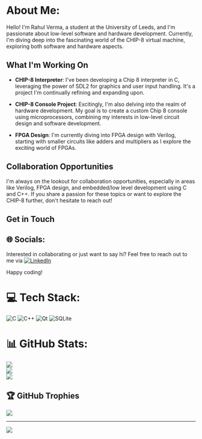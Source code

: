 # About Me:
Hello! I'm Rahul Verma, a student at the University of Leeds, and I'm passionate about low-level software and hardware development. Currently, I'm diving deep into the fascinating world of the CHIP-8 virtual machine, exploring both software and hardware aspects.

## What I'm Working On

- **CHIP-8 Interpreter**: I've been developing a Chip 8 interpreter in C, leveraging the power of SDL2 for graphics and user input handling. It's a project I'm continually refining and expanding upon.

- **CHIP-8 Console Project**: Excitingly, I'm also delving into the realm of hardware development. My goal is to create a custom Chip 8 console using microprocessors, combining my interests in low-level circuit design and software development.

- **FPGA Design**: I'm currently diving into FPGA design with Verilog, starting with smaller circuits like adders and multipliers as I explore the exciting world of FPGAs.

## Collaboration Opportunities

I'm always on the lookout for collaboration opportunities, especially in areas like Verilog, FPGA design, and embedded/low level development using C and C++. If you share a passion for these topics or want to explore the CHIP-8 further, don't hesitate to reach out!

## Get in Touch
## 🌐 Socials:
Interested in collaborating or just want to say hi? Feel free to reach out to me via 
[![LinkedIn](https://img.shields.io/badge/LinkedIn-%230077B5.svg?logo=linkedin&logoColor=white)](https://linkedin.com/in/rahul-verma-a288392b6) 

Happy coding!



# 💻 Tech Stack:
![C](https://img.shields.io/badge/c-%2300599C.svg?style=for-the-badge&logo=c&logoColor=white) ![C++](https://img.shields.io/badge/c++-%2300599C.svg?style=for-the-badge&logo=c%2B%2B&logoColor=white) ![Qt](https://img.shields.io/badge/Qt-%23217346.svg?style=for-the-badge&logo=Qt&logoColor=white) ![SQLite](https://img.shields.io/badge/sqlite-%2307405e.svg?style=for-the-badge&logo=sqlite&logoColor=white)
# 📊 GitHub Stats:
![](https://github-readme-stats.vercel.app/api?username=Vermaaaaaa&theme=tokyonight&hide_border=false&include_all_commits=true&count_private=false)<br/>
![](https://github-readme-streak-stats.herokuapp.com/?user=Vermaaaaaa&theme=tokyonight&hide_border=false)<br/>
![](https://github-readme-stats.vercel.app/api/top-langs/?username=Vermaaaaaa&theme=tokyonight&hide_border=false&include_all_commits=true&count_private=false&layout=compact)

## 🏆 GitHub Trophies
![](https://github-profile-trophy.vercel.app/?username=Vermaaaaaa&theme=tokyonight&no-frame=true&no-bg=false&margin-w=4)

---
[![](https://visitcount.itsvg.in/api?id=Vermaaaaaa&icon=0&color=0)](https://visitcount.itsvg.in)

<!-- Proudly created with GPRM ( https://gprm.itsvg.in ) -->
